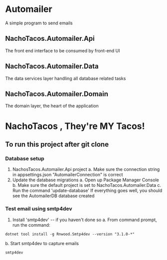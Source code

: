 # Automailer
A simple program to send emails

## NachoTacos.Automailer.Api
The front end interface to be consumed by front-end UI

## NachoTacos.Automailer.Data
The data services layer handling all database related tasks

## NachoTacos.Automailer.Domain
The domain layer, the heart of the application

# NachoTacos , They're MY Tacos!

## To run this project after git clone
### Database setup
1. NachosTacos.Automailer.Api project
 a. Make sure the connection string in appsettings.json "AutomailerConnection" is correct
2. Update the database migrations
 a. Open up Package Manager Console
 b. Make sure the default project is set to NachoTacos.Automailer.Data
 c. Run the command 'update-database'
If everything goes well, you should see the AutomailerDB database created

### Test email using smtp4dev
1. Install 'smtp4dev' -- if you haven't done so
 a. From command prompt, run the command:
 ```
 dotnet tool install -g Rnwood.Smtp4dev --version "3.1.0-*"
 ```
 b. Start smtp4dev to capture emails
 ```
 smtp4dev
 ```

